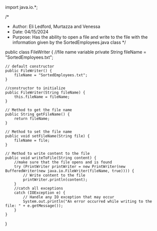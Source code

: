 import java.io.*;

/*
* Author: Eli Ledford, Murtazza and Venessa
* Date: 04/15/2024
* Purpose: Has the ability to open a file and write to the file with the information given by the SortedEmployees.java class
*/

public class FileWriter {
	//file name variable
    private String fileName = "SortedEmployees.txt";
    
    // default constructor
    public FileWriter() {
    	fileName = "SortedEmployees.txt";
    }

    //constructor to initialize
    public FileWriter(String fileName) {
        this.fileName = fileName;
    }
    
    // Method to get the file name
    public String getFileName() { 
        return fileName;
    }
    
    // Method to set the file name
    public void setFileName(String file) {
        fileName = file;
    }
    
    // Method to write content to the file
    public void writeToFile(String content) {
        //make sure that the file opens and is found
    	try (PrintWriter printWriter = new PrintWriter(new BufferedWriter(new java.io.FileWriter(fileName, true)))) {
            // Write content to the file
            printWriter.println(content);
        } 
        //catch all exceptions
        catch (IOException e) {
            // Handle any IO exception that may occur
            System.out.println("An error occurred while writing to the file: " + e.getMessage());
        }
    }
}
